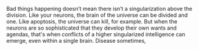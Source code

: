 Bad things happening doesn’t mean there isn’t a singularization above the division. Like your neurons, the brain of the universe can be divided and one. Like apoptosis, the universe can kill, for example. But when the neurons are so sophisticated that they develop their own wants and agendas, that's when conflicts of a higher singularized intelligence can emerge, even within a single brain. Disease sometimes, 
